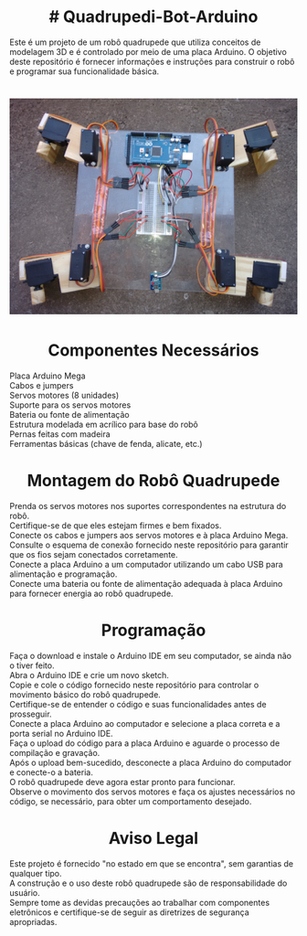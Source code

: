 <h1 align="center"> # Quadrupedi-Bot-Arduino</h1>

Este é um projeto de um robô quadrupede que utiliza conceitos de modelagem 3D e 
é controlado por meio de uma placa Arduino. O objetivo deste repositório é fornecer informações e instruções
para construir o robô e programar sua funcionalidade básica.

<h1 align="center"><img src="Quadrupedi BOT.jpg"></h1>

<h1 align="center">Componentes Necessários</h1>
Placa Arduino Mega<br>
Cabos e jumpers<br>
Servos motores (8 unidades)<br>
Suporte para os servos motores<br>
Bateria ou fonte de alimentação<br>
Estrutura modelada em acrílico para base do robô<br>
Pernas feitas com madeira<br>
Ferramentas básicas (chave de fenda, alicate, etc.)<br>

<h1 align="center">Montagem do Robô Quadrupede</h1>

Prenda os servos motores nos suportes correspondentes na estrutura do robô.<br> 
Certifique-se de que eles estejam firmes e bem fixados.<br>
Conecte os cabos e jumpers aos servos motores e à placa Arduino Mega.<br> 
Consulte o esquema de conexão fornecido neste repositório para garantir que os fios sejam conectados corretamente.<br>
Conecte a placa Arduino a um computador utilizando um cabo USB para alimentação e programação.<br>
Conecte uma bateria ou fonte de alimentação adequada à placa Arduino para fornecer energia ao robô quadrupede.<br>

<h1 align="center">Programação</h1>

Faça o download e instale o Arduino IDE em seu computador, se ainda não o tiver feito.<br>
Abra o Arduino IDE e crie um novo sketch.<br>
Copie e cole o código fornecido neste repositório para controlar o movimento básico do robô quadrupede.<br> 
Certifique-se de entender o código e suas funcionalidades antes de prosseguir.<br>
Conecte a placa Arduino ao computador e selecione a placa correta e a porta serial no Arduino IDE.<br>
Faça o upload do código para a placa Arduino e aguarde o processo de compilação e gravação.<br>
Após o upload bem-sucedido, desconecte a placa Arduino do computador e conecte-o a bateria.<br>
O robô quadrupede deve agora estar pronto para funcionar.<br>
Observe o movimento dos servos motores e faça os ajustes necessários no código, se necessário, para obter um comportamento desejado.<br>

<h1 align="center">Aviso Legal</h1>
Este projeto é fornecido "no estado em que se encontra", sem garantias de qualquer tipo.<br>
A construção e o uso deste robô quadrupede são de responsabilidade do usuário.<br> 
Sempre tome as devidas precauções ao trabalhar com componentes eletrônicos e certifique-se de seguir as diretrizes de segurança apropriadas.
